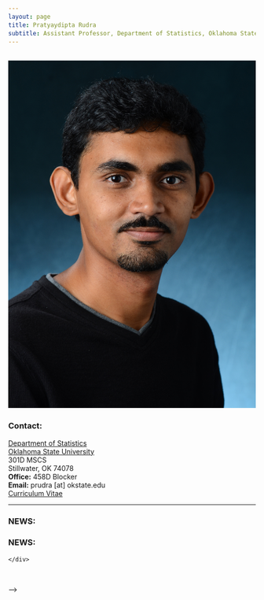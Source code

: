 ```yaml
---
layout: page
title: Pratyaydipta Rudra
subtitle: Assistant Professor, Department of Statistics, Oklahoma State University
---
```


<div class="container">
<div class="row">&nbsp;</div>
<div class="row">
	<div class="col-md-3"><a class="thumb" href="#">
		<img src="img/headshot1.jpg" class="img-responsive" alt="Pratyaydipta Rudra"/></a>
	</div>
	<div class="col-md-6">
	<h3>Contact:</h3>
		<p> <a href = "http://www.statistics.okstate.edu"> Department of Statistics</a> <br>
		<a href="https://go.okstate.edu/"> Oklahoma State University </a> <br>
		301D MSCS <br>
		Stillwater, OK 74078 <br>
		<strong>Office:</strong> 458D Blocker <br>
		<strong>Email:</strong> prudra [at] okstate.edu <br>
		<a href = "http://statistics.okstate.edu/images/documents/CV_PratyaydiptaRudra.pdf"> Curriculum Vitae </a>
		</p>
	</div>
</div>
	
<hr>

</div>

### NEWS:




<div class="row">
	<div class="col-md-8">
		<h3>NEWS:</h3>
		
	</div>	
	

	
	
<div class="row">&nbsp;</div>
</div>	

-->

		

     








